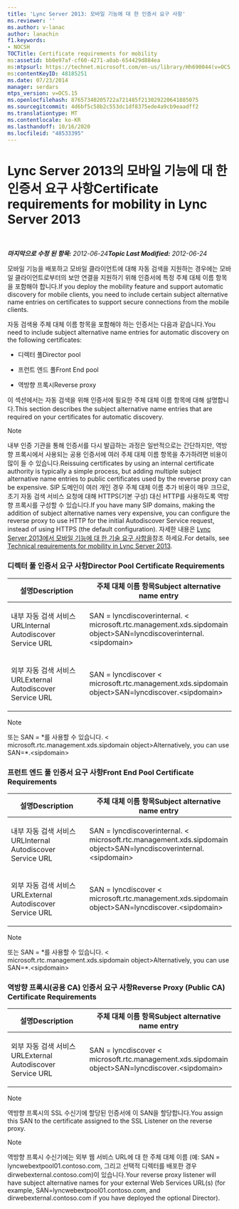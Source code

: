 ```yaml
---
title: 'Lync Server 2013: 모바일 기능에 대 한 인증서 요구 사항'
ms.reviewer: ''
ms.author: v-lanac
author: lanachin
f1.keywords:
- NOCSH
TOCTitle: Certificate requirements for mobility
ms:assetid: bb0e97af-cf60-4271-a0ab-654429d884ea
ms:mtpsurl: https://technet.microsoft.com/en-us/library/Hh690044(v=OCS.15)
ms:contentKeyID: 48185251
ms.date: 07/23/2014
manager: serdars
mtps_version: v=OCS.15
ms.openlocfilehash: 87657340205722a721485f213029220641885075
ms.sourcegitcommit: 4d6bf5c58b2c553dc1df8375ede4a9cb9eaadff2
ms.translationtype: MT
ms.contentlocale: ko-KR
ms.lasthandoff: 10/16/2020
ms.locfileid: "48533395"
---
```

# <a name="certificate-requirements-for-mobility-in-lync-server-2013"></a><span data-ttu-id="4d226-102">Lync Server 2013의 모바일 기능에 대 한 인증서 요구 사항</span><span class="sxs-lookup"><span data-stu-id="4d226-102">Certificate requirements for mobility in Lync Server 2013</span></span>

<div data-xmlns="http://www.w3.org/1999/xhtml">

<div class="topic" data-xmlns="http://www.w3.org/1999/xhtml" data-msxsl="urn:schemas-microsoft-com:xslt" data-cs="https://msdn.microsoft.com/">

<div data-asp="https://msdn2.microsoft.com/asp">



</div>

<div id="mainSection">

<div id="mainBody">

<span> </span>

<span data-ttu-id="4d226-103">_**마지막으로 수정 된 항목:** 2012-06-24_</span><span class="sxs-lookup"><span data-stu-id="4d226-103">_**Topic Last Modified:** 2012-06-24_</span></span>

<span data-ttu-id="4d226-104">모바일 기능을 배포하고 모바일 클라이언트에 대해 자동 검색을 지원하는 경우에는 모바일 클라이언트로부터의 보안 연결을 지원하기 위해 인증서에 특정 주체 대체 이름 항목을 포함해야 합니다.</span><span class="sxs-lookup"><span data-stu-id="4d226-104">If you deploy the mobility feature and support automatic discovery for mobile clients, you need to include certain subject alternative name entries on certificates to support secure connections from the mobile clients.</span></span>

<span data-ttu-id="4d226-105">자동 검색용 주체 대체 이름 항목을 포함해야 하는 인증서는 다음과 같습니다.</span><span class="sxs-lookup"><span data-stu-id="4d226-105">You need to include subject alternative name entries for automatic discovery on the following certificates:</span></span>

  - <span data-ttu-id="4d226-106">디렉터 풀</span><span class="sxs-lookup"><span data-stu-id="4d226-106">Director pool</span></span>

  - <span data-ttu-id="4d226-107">프런트 엔드 풀</span><span class="sxs-lookup"><span data-stu-id="4d226-107">Front End pool</span></span>

  - <span data-ttu-id="4d226-108">역방향 프록시</span><span class="sxs-lookup"><span data-stu-id="4d226-108">Reverse proxy</span></span>

<span data-ttu-id="4d226-109">이 섹션에서는 자동 검색을 위해 인증서에 필요한 주체 대체 이름 항목에 대해 설명합니다.</span><span class="sxs-lookup"><span data-stu-id="4d226-109">This section describes the subject alternative name entries that are required on your certificates for automatic discovery.</span></span>

<div>


> [!NOTE]  
> <span data-ttu-id="4d226-110">내부 인증 기관을 통해 인증서를 다시 발급하는 과정은 일반적으로는 간단하지만, 역방향 프록시에서 사용되는 공용 인증서에 여러 주체 대체 이름 항목을 추가하려면 비용이 많이 들 수 있습니다.</span><span class="sxs-lookup"><span data-stu-id="4d226-110">Reissuing certificates by using an internal certificate authority is typically a simple process, but adding multiple subject alternative name entries to public certificates used by the reverse proxy can be expensive.</span></span> <span data-ttu-id="4d226-111">SIP 도메인이 여러 개인 경우 주체 대체 이름 추가 비용이 매우 크므로, 초기 자동 검색 서비스 요청에 대해 HTTPS(기본 구성) 대신 HTTP를 사용하도록 역방향 프록시를 구성할 수 있습니다.</span><span class="sxs-lookup"><span data-stu-id="4d226-111">If you have many SIP domains, making the addition of subject alternative names very expensive, you can configure the reverse proxy to use HTTP for the initial Autodiscover Service request, instead of using HTTPS (the default configuration).</span></span> <span data-ttu-id="4d226-112">자세한 내용은 <A href="lync-server-2013-technical-requirements-for-mobility.md">Lync Server 2013에서 모바일 기능에 대 한 기술 요구 사항을</A>참조 하세요.</span><span class="sxs-lookup"><span data-stu-id="4d226-112">For details, see <A href="lync-server-2013-technical-requirements-for-mobility.md">Technical requirements for mobility in Lync Server 2013</A>.</span></span>



</div>

### <a name="director-pool-certificate-requirements"></a><span data-ttu-id="4d226-113">디렉터 풀 인증서 요구 사항</span><span class="sxs-lookup"><span data-stu-id="4d226-113">Director Pool Certificate Requirements</span></span>

<table>
<colgroup>
<col style="width: 50%" />
<col style="width: 50%" />
</colgroup>
<thead>
<tr class="header">
<th><span data-ttu-id="4d226-114">설명</span><span class="sxs-lookup"><span data-stu-id="4d226-114">Description</span></span></th>
<th><span data-ttu-id="4d226-115">주체 대체 이름 항목</span><span class="sxs-lookup"><span data-stu-id="4d226-115">Subject alternative name entry</span></span></th>
</tr>
</thead>
<tbody>
<tr class="odd">
<td><p><span data-ttu-id="4d226-116">내부 자동 검색 서비스 URL</span><span class="sxs-lookup"><span data-stu-id="4d226-116">Internal Autodiscover Service URL</span></span></p></td>
<td><p><span data-ttu-id="4d226-117">SAN = lyncdiscoverinternal. &lt; microsoft.rtc.management.xds.sipdomain object&gt;</span><span class="sxs-lookup"><span data-stu-id="4d226-117">SAN=lyncdiscoverinternal.&lt;sipdomain&gt;</span></span></p></td>
</tr>
<tr class="even">
<td><p><span data-ttu-id="4d226-118">외부 자동 검색 서비스 URL</span><span class="sxs-lookup"><span data-stu-id="4d226-118">External Autodiscover Service URL</span></span></p></td>
<td><p><span data-ttu-id="4d226-119">SAN = lyncdiscover &lt; microsoft.rtc.management.xds.sipdomain object&gt;</span><span class="sxs-lookup"><span data-stu-id="4d226-119">SAN=lyncdiscover.&lt;sipdomain&gt;</span></span></p></td>
</tr>
</tbody>
</table>


<div>


> [!NOTE]  
> <span data-ttu-id="4d226-120">또는 SAN = \*를 사용할 수 있습니다. &lt; microsoft.rtc.management.xds.sipdomain object&gt;</span><span class="sxs-lookup"><span data-stu-id="4d226-120">Alternatively, you can use SAN=\*.&lt;sipdomain&gt;</span></span>



</div>

### <a name="front-end-pool-certificate-requirements"></a><span data-ttu-id="4d226-121">프런트 엔드 풀 인증서 요구 사항</span><span class="sxs-lookup"><span data-stu-id="4d226-121">Front End Pool Certificate Requirements</span></span>

<table>
<colgroup>
<col style="width: 50%" />
<col style="width: 50%" />
</colgroup>
<thead>
<tr class="header">
<th><span data-ttu-id="4d226-122">설명</span><span class="sxs-lookup"><span data-stu-id="4d226-122">Description</span></span></th>
<th><span data-ttu-id="4d226-123">주체 대체 이름 항목</span><span class="sxs-lookup"><span data-stu-id="4d226-123">Subject alternative name entry</span></span></th>
</tr>
</thead>
<tbody>
<tr class="odd">
<td><p><span data-ttu-id="4d226-124">내부 자동 검색 서비스 URL</span><span class="sxs-lookup"><span data-stu-id="4d226-124">Internal Autodiscover Service URL</span></span></p></td>
<td><p><span data-ttu-id="4d226-125">SAN = lyncdiscoverinternal. &lt; microsoft.rtc.management.xds.sipdomain object&gt;</span><span class="sxs-lookup"><span data-stu-id="4d226-125">SAN=lyncdiscoverinternal.&lt;sipdomain&gt;</span></span></p></td>
</tr>
<tr class="even">
<td><p><span data-ttu-id="4d226-126">외부 자동 검색 서비스 URL</span><span class="sxs-lookup"><span data-stu-id="4d226-126">External Autodiscover Service URL</span></span></p></td>
<td><p><span data-ttu-id="4d226-127">SAN = lyncdiscover &lt; microsoft.rtc.management.xds.sipdomain object&gt;</span><span class="sxs-lookup"><span data-stu-id="4d226-127">SAN=lyncdiscover.&lt;sipdomain&gt;</span></span></p></td>
</tr>
</tbody>
</table>


<div>


> [!NOTE]  
> <span data-ttu-id="4d226-128">또는 SAN = \*를 사용할 수 있습니다. &lt; microsoft.rtc.management.xds.sipdomain object&gt;</span><span class="sxs-lookup"><span data-stu-id="4d226-128">Alternatively, you can use SAN=\*.&lt;sipdomain&gt;</span></span>



</div>

### <a name="reverse-proxy-public-ca-certificate-requirements"></a><span data-ttu-id="4d226-129">역방향 프록시(공용 CA) 인증서 요구 사항</span><span class="sxs-lookup"><span data-stu-id="4d226-129">Reverse Proxy (Public CA) Certificate Requirements</span></span>

<table>
<colgroup>
<col style="width: 50%" />
<col style="width: 50%" />
</colgroup>
<thead>
<tr class="header">
<th><span data-ttu-id="4d226-130">설명</span><span class="sxs-lookup"><span data-stu-id="4d226-130">Description</span></span></th>
<th><span data-ttu-id="4d226-131">주체 대체 이름 항목</span><span class="sxs-lookup"><span data-stu-id="4d226-131">Subject alternative name entry</span></span></th>
</tr>
</thead>
<tbody>
<tr class="odd">
<td><p><span data-ttu-id="4d226-132">외부 자동 검색 서비스 URL</span><span class="sxs-lookup"><span data-stu-id="4d226-132">External Autodiscover Service URL</span></span></p></td>
<td><p><span data-ttu-id="4d226-133">SAN = lyncdiscover &lt; microsoft.rtc.management.xds.sipdomain object&gt;</span><span class="sxs-lookup"><span data-stu-id="4d226-133">SAN=lyncdiscover.&lt;sipdomain&gt;</span></span></p></td>
</tr>
</tbody>
</table>


<div>


> [!NOTE]  
> <span data-ttu-id="4d226-134">역방향 프록시의 SSL 수신기에 할당된 인증서에 이 SAN을 할당합니다.</span><span class="sxs-lookup"><span data-stu-id="4d226-134">You assign this SAN to the certificate assigned to the SSL Listener on the reverse proxy.</span></span>



</div>

<div>


> [!NOTE]  
> <span data-ttu-id="4d226-135">역방향 프록시 수신기에는 외부 웹 서비스 URL에 대 한 주체 대체 이름 (예: SAN = lyncwebextpool01.contoso.com, 그리고 선택적 디렉터를 배포한 경우 dirwebexternal.contoso.com)이 있습니다.</span><span class="sxs-lookup"><span data-stu-id="4d226-135">Your reverse proxy listener will have subject alternative names for your external Web Services URL(s) (for example, SAN=lyncwebextpool01.contoso.com, and dirwebexternal.contoso.com if you have deployed the optional Director).</span></span>



</div>

</div>

<span> </span>

</div>

</div>

</div>

